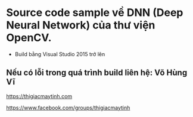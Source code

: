# Source code sample về DNN (Deep Neural Network) của thư viện OpenCV.
- Build bằng Visual Studio 2015 trở lên

## Nếu có lỗi trong quá trình build liên hệ: Võ Hùng Vĩ

https://thigiacmaytinh.com

https://www.facebook.com/groups/thigiacmaytinh